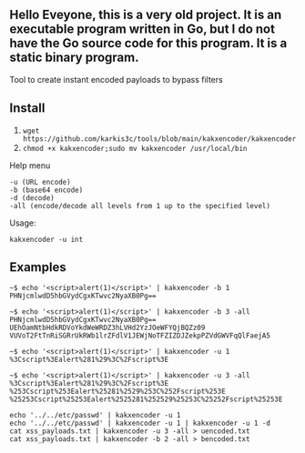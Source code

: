## Hello Eveyone, this is a very old project. It is an executable program written in Go, but I do not have the Go source code for this program. It is a static binary program.

Tool to create instant encoded payloads to bypass filters

## Install

1. `wget https://github.com/karkis3c/tools/blob/main/kakxencoder/kakxencoder`
2. `chmod +x kakxencoder;sudo mv kakxencoder /usr/local/bin`

Help menu

```
-u (URL encode)
-b (base64 encode)
-d (decode)
-all (encode/decode all levels from 1 up to the specified level)
```

Usage:

`kakxencoder -u int`

## Examples

```
~$ echo '<script>alert(1)</script>' | kakxencoder -b 1
PHNjcmlwdD5hbGVydCgxKTwvc2NyaXB0Pg==
```
```
~$ echo '<script>alert(1)</script>' | kakxencoder -b 3 -all
PHNjcmlwdD5hbGVydCgxKTwvc2NyaXB0Pg==
UEhOamNtbHdkRDVoYkdWeWRDZ3hLVHd2YzJOeWFYQjBQZz09
VUVoT2FtTnRiSGRrUkRWb1lrZFdlV1JEWjNoTFZIZDJZekpPZVdGWVFqQlFaejA5
```
```
~$ echo '<script>alert(1)</script>' | kakxencoder -u 1
%3Cscript%3Ealert%281%29%3C%2Fscript%3E
```
```
~$ echo '<script>alert(1)</script>' | kakxencoder -u 3 -all
%3Cscript%3Ealert%281%29%3C%2Fscript%3E
%253Cscript%253Ealert%25281%2529%253C%252Fscript%253E
%25253Cscript%25253Ealert%2525281%252529%25253C%25252Fscript%25253E
```
```
echo '../../etc/passwd' | kakxencoder -u 1
echo '../../etc/passwd' | kakxencoder -u 1 | kakxencoder -u 1 -d
cat xss_payloads.txt | kakxencoder -u 3 -all > uencoded.txt
cat xss_payloads.txt | kakxencoder -b 2 -all > bencoded.txt
```
